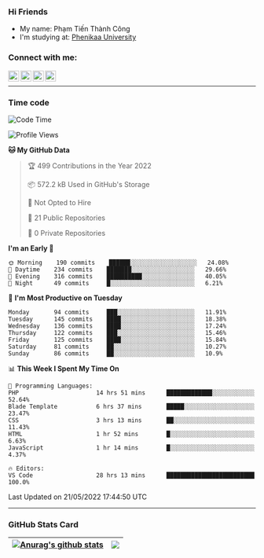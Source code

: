 ### Hi Friends

- My name: Phạm Tiến Thành Công
- I'm studying at: [Phenikaa University]


### Connect with me:
[<img align="left" alt="PhamTienThanhCong | Facebook" width="22px" src="https://upload.wikimedia.org/wikipedia/commons/thumb/1/16/Facebook-icon-1.png/640px-Facebook-icon-1.png" />][facebook]
[<img align="left" alt="PhamTienThanhCong | Zalo" width="22px" src="https://www.anphatpc.com.vn/template/anphat_2020v2/images/icon-zalo.jpg" />][zalo]
[<img align="left" alt="PhamTienThanhCong | LinkedIn" width="22px" src="https://cdn3.iconfinder.com/data/icons/inficons/512/linkedin.png" />][linkedin]
[<img align="left" alt="PhamTienThanhCong | tiktok" width="22px" src="https://cdn.worldvectorlogo.com/logos/tiktok-logo.svg" />][tiktok]

<br />

---

### Time code

<!--START_SECTION:waka-->
![Code Time](http://img.shields.io/badge/Code%20Time-352%20hrs%2055%20mins-blue)

![Profile Views](http://img.shields.io/badge/Profile%20Views-84-blue)

**🐱 My GitHub Data** 

> 🏆 499 Contributions in the Year 2022
 > 
> 📦 572.2 kB Used in GitHub's Storage 
 > 
> 🚫 Not Opted to Hire
 > 
> 📜 21 Public Repositories 
 > 
> 🔑 0 Private Repositories  
 > 
**I'm an Early 🐤** 

```text
🌞 Morning    190 commits    ██████░░░░░░░░░░░░░░░░░░░   24.08% 
🌆 Daytime    234 commits    ███████░░░░░░░░░░░░░░░░░░   29.66% 
🌃 Evening    316 commits    ██████████░░░░░░░░░░░░░░░   40.05% 
🌙 Night      49 commits     █░░░░░░░░░░░░░░░░░░░░░░░░   6.21%

```
📅 **I'm Most Productive on Tuesday** 

```text
Monday       94 commits     ███░░░░░░░░░░░░░░░░░░░░░░   11.91% 
Tuesday      145 commits    ████░░░░░░░░░░░░░░░░░░░░░   18.38% 
Wednesday    136 commits    ████░░░░░░░░░░░░░░░░░░░░░   17.24% 
Thursday     122 commits    ███░░░░░░░░░░░░░░░░░░░░░░   15.46% 
Friday       125 commits    ████░░░░░░░░░░░░░░░░░░░░░   15.84% 
Saturday     81 commits     ██░░░░░░░░░░░░░░░░░░░░░░░   10.27% 
Sunday       86 commits     ██░░░░░░░░░░░░░░░░░░░░░░░   10.9%

```


📊 **This Week I Spent My Time On** 

```text
💬 Programming Languages: 
PHP                      14 hrs 51 mins      █████████████░░░░░░░░░░░░   52.64% 
Blade Template           6 hrs 37 mins       █████░░░░░░░░░░░░░░░░░░░░   23.47% 
CSS                      3 hrs 13 mins       ██░░░░░░░░░░░░░░░░░░░░░░░   11.43% 
HTML                     1 hr 52 mins        █░░░░░░░░░░░░░░░░░░░░░░░░   6.63% 
JavaScript               1 hr 14 mins        █░░░░░░░░░░░░░░░░░░░░░░░░   4.37%

🔥 Editors: 
VS Code                  28 hrs 13 mins      █████████████████████████   100.0%

```


 Last Updated on 21/05/2022 17:44:50 UTC
<!--END_SECTION:waka-->

---

### GitHub Stats Card

| <a href="https://github.com/phamtienthanhcong"><img align="center" src="https://github-readme-stats.vercel.app/api?username=PhamTienThanhCong&show_icons=true&include_all_commits=true&theme=buefy&hide_border=true&theme=ocean_dark" alt="Anurag's github stats" /></a> | <a href="https://github.com/phamtienthanhcong"><img align="center" src="https://github-readme-stats.vercel.app/api/top-langs/?username=PhamTienThanhCong&layout=compact&theme=buefy&hide_border=true&theme=ocean_dark" /></a> |
| ------------- | ------------- |

[Phenikaa University]: https://phenikaa-uni.edu.vn/vi
[facebook]: https://www.facebook.com/phamtienthanhcong
[linkedin]: https://linkedin.com/in/phamtienthanhcong
[zalo]: https://zalo.me/0396396332
[tiktok]: https://www.tiktok.com/@phamtienthanhcong
[web]: https://github.com/PhamTienThanhCong/web_dev
[min project]: https://github.com/PhamTienThanhCong/Project-Of-Web
[c and cpp]: https://github.com/PhamTienThanhCong/Code_C_and_Cpro
[python]: https://github.com/PhamTienThanhCong/Python_beginer
